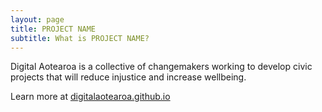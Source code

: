 ```yaml
---
layout: page
title: PROJECT NAME
subtitle: What is PROJECT NAME?
---
```


<EXPLAIN YOUR PROJECT HERE>

Digital Aotearoa is a collective of changemakers working to develop civic projects that will reduce injustice and increase wellbeing.

Learn more at [digitalaotearoa.github.io](https://digitalaotearoa.github.io)

